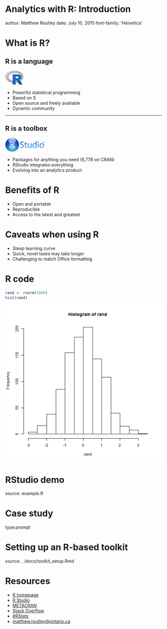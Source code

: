 Analytics with R: Introduction
========================================================
author: Matthew Routley
date: July 10, 2015
font-family: 'Helvetica'

What is R?
========================================================

## R is a language

![R logo](images/r_logo_sm.png)

- Powerful statistical programming
- Based on S
- Open source and freely available
- Dynamic community

***

## R is a toolbox

![RStudio logo](images/rstudio_logo.png)

- Packages for anything you need (6,778 on CRAN) 
- RStudio integrates everything
- Evolving into an analytics product


Benefits of R
========================================================

- Open and portable
- Reproducible
- Access to the latest and greatest

Caveats when using R
========================================================

- _Steep_ learning curve
- Quick, novel tasks may take longer
- Challenging to match Office formatting

R code
========================================================


```r
rand <- rnorm(1000)
hist(rand)
```

![plot of chunk code](analytics_with_r-intro-figure/code-1.png) 

RStudio demo
========================================================
source: example.R


Case study
========================================================
type:prompt

Setting up an R-based toolkit
========================================================
source: ../docs/toolkit_setup.Rmd


Resources
========================================================

- [R homepage](http://www.r-project.org/)
- [R Studio](http://www.rstudio.com/)
- [METACRAN](http://www.r-pkg.org/)
- [Stack Overflow](http://stackoverflow.com/questions/tagged/r)
- [#RStats](https://twitter.com/search?q=%23rstats)
- <matthew.routley@ontario.ca>

